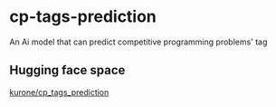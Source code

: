 # cp-tags-prediction
An Ai model that can predict competitive programming problems' tag

## Hugging face space
[kurone/cp_tags_prediction](https://huggingface.co/spaces/kurone/cp_tags_prediction)
